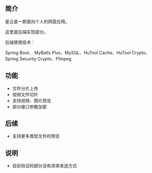 ## 简介

星云是一款面向个人的网盘应用。

这里是后端实现部分。

后端使用技术：

Spring Boot、 MyBatis Plus、MySQL、HuTool Cache、HuTool Crypto、Spring Security
Crypto、Ffmpeg

## 功能

- 文件分片上传
- 视频文件切片
- 支持视频、图片预览
- 部分接口参数加密


## 后续

- 支持更多类型文件的预览


## 说明

- 目前验证码部分没有具体发送方式




